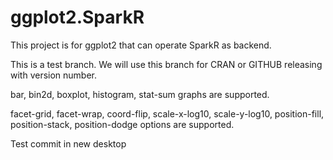 # ggplot2.SparkR

This project is for ggplot2 that can operate SparkR as backend.

This is a test branch. We will use this branch for CRAN or GITHUB releasing with version number.

bar, bin2d, boxplot, histogram, stat-sum graphs are supported.

facet-grid, facet-wrap, coord-flip, scale-x-log10, scale-y-log10, position-fill, position-stack, position-dodge options are supported.

Test commit in new desktop
